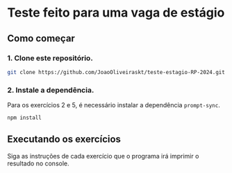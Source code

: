 # Teste feito para uma vaga de estágio

## Como começar

### 1. Clone este repositório.
```bash
git clone https://github.com/JoaoOliveiraskt/teste-estagio-RP-2024.git
```

### 2. Instale a dependência.

Para os exercícios 2 e 5, é necessário instalar a dependência `prompt-sync`.
```bash
npm install
```

## Executando os exercícios

Siga as instruções de cada exercício que o programa irá imprimir o resultado no console.
